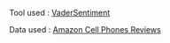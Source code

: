 Tool used : [VaderSentiment](https://github.com/cjhutto/vaderSentiment)

Data used : [Amazon Cell Phones Reviews](https://www.kaggle.com/datasets/grikomsn/amazon-cell-phones-reviews)